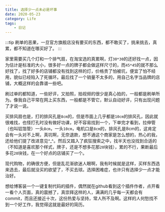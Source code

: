 ```yaml
---
title: 选择少一点未必是坏事
date: 2020-05-23
category: Life
tags:
    - 日记
---
```


:::tip
刷单的恶果，一旦官方旗舰店没有要买的东西，都不敢买了，挑来挑去，真累，都不知道在哪买好了。
:::

<!-- more -->

家里需要买几个灯和一个排气扇，在淘宝选的真累啊，灯`30*30`的还好找一点，因为估计是标准的大小，很多好一点的牌子都会做这样尺寸的，而`45*45`的就不那么好找了，找了好多的店铺都没有找到这样的灯，价格贵了怕被坑，便宜了怕不经用，貌似已经陷入了死循环。最后找了一个销量不太多的，用自己名字当品牌的店铺，大概这样的会靠谱一些吧。

刷过单的都知道，一些好评，又拍照，拍视频的很少是真心拍的，一般都是刷单所为。像我自己平常在网上买东西，一般都是不管它，默认自动好评，只有出现问题了才说一说。

买排风扇也是，打的排风孔是`8cm`的，但是市面上几乎都是`10cm`的排风孔，因此就很难找，也怪打孔时没有做好功课，好不容易找到一个，下单完才看到，拉伸管（也叫铝箔管）一头`8cm`，一头`10cm`，电机口是`8cm`的，排风孔是8cm的，这肯定会有一头对不上啊，真坑啊，无奈退款，想不通这个商家是怎么想的，热心的我，还给他们提了改进意见^_^。然后又踏入了疯狂搜索之中，找半天也没找到合适的（不知道是喜欢那个样式，牌子，还是不想多花那`20`块钱），累的不行，果断最后多花`20`块钱，在一个好点的店铺买了一个。

现代购物，的确很方便，但是乱花渐欲迷人眼啊，我有时候就是这样，买样东西选来选去，最后就没买的欲望了，不买去球。选择困难症，也许只有选择少一点才能治好。

想给博客装一个一键复制代码的插件，偶然就在github看到这个插件作者，点开看一看个人页面，真的震撼了，真崇拜这样的人，满满的几乎每一天都会有commit，而且还接近十次，这份热爱与坚持，常人所不及啊。这样的人何愁找不到一个好工作，我觉得这就是最好的简历。
